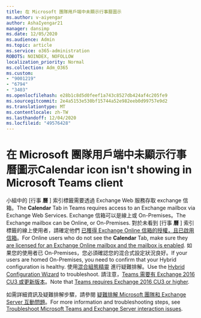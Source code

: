 ```yaml
---
title: 在 Microsoft 團隊用戶端中未顯示行事曆圖示
ms.author: v-aiyengar
author: AshaIyengar21
manager: dansimp
ms.date: 12/05/2020
ms.audience: Admin
ms.topic: article
ms.service: o365-administration
ROBOTS: NOINDEX, NOFOLLOW
localization_priority: Normal
ms.collection: Adm_O365
ms.custom:
- "9001219"
- "6794"
- "3403"
ms.openlocfilehash: e28b1c8d5d0feef1a743c8527db424af4c205fe9
ms.sourcegitcommit: 2e4a5153e530bf15744a52e982eeb0d99757e9d2
ms.translationtype: MT
ms.contentlocale: zh-TW
ms.lasthandoff: 12/04/2020
ms.locfileid: "49576428"
---
```

# <a name="calendar-icon-isnt-showing-in-microsoft-teams-client"></a><span data-ttu-id="c40e2-102">在 Microsoft 團隊用戶端中未顯示行事曆圖示</span><span class="sxs-lookup"><span data-stu-id="c40e2-102">Calendar icon isn't showing in Microsoft Teams client</span></span>

<span data-ttu-id="c40e2-103">小組中的 [行事 **曆** ] 索引標籤需要透過 Exchange Web 服務存取 exchange 信箱。</span><span class="sxs-lookup"><span data-stu-id="c40e2-103">The **Calendar** Tab in Teams requires access to an Exchange mailbox via Exchange Web Services.</span></span> <span data-ttu-id="c40e2-104">Exchange 信箱可以是線上或 On-Premises。</span><span class="sxs-lookup"><span data-stu-id="c40e2-104">The Exchange mailbox can be Online, or On-Premises.</span></span> <span data-ttu-id="c40e2-105">對於未看到 [行事 **曆** ] 索引標籤的線上使用者，請確定他們 [已獲得 Exchange Online 信箱的授權，且已啟用信箱](https://docs.microsoft.com/exchange/recipients-in-exchange-online/create-user-mailboxes)。</span><span class="sxs-lookup"><span data-stu-id="c40e2-105">For Online users who do not see the **Calendar** Tab, make sure they [are licensed for an Exchange Online mailbox and the mailbox is enabled](https://docs.microsoft.com/exchange/recipients-in-exchange-online/create-user-mailboxes).</span></span> <span data-ttu-id="c40e2-106">如果您的使用者已 On-Premises，您必須確認您的混合式設定狀況良好。</span><span class="sxs-lookup"><span data-stu-id="c40e2-106">If your users are homed On-Premises, you need to confirm that your Hybrid configuration is healthy.</span></span> <span data-ttu-id="c40e2-107">使用[混合組態精靈](https://docs.microsoft.com/exchange/hybrid-deployment/hybrid-agent) 進行疑難排解。</span><span class="sxs-lookup"><span data-stu-id="c40e2-107">Use the [Hybrid Configuration Wizard](https://docs.microsoft.com/exchange/hybrid-deployment/hybrid-agent) to troubleshoot.</span></span> <span data-ttu-id="c40e2-108">請注意，[Teams 需要有 Exchange 2016 CU3 或更新版本](https://docs.microsoft.com/microsoftteams/exchange-teams-interact)。</span><span class="sxs-lookup"><span data-stu-id="c40e2-108">Note that [Teams requires Exchange 2016 CU3 or higher](https://docs.microsoft.com/microsoftteams/exchange-teams-interact).</span></span>

<span data-ttu-id="c40e2-109">如需詳細資訊及疑難排解步驟，請參閱 [疑難排解 Microsoft 團隊和 Exchange Server 互動問題](https://docs.microsoft.com/microsoftteams/troubleshoot/known-issues/teams-exchange-interaction-issue)。</span><span class="sxs-lookup"><span data-stu-id="c40e2-109">For more information and troubleshooting steps, see [Troubleshoot Microsoft Teams and Exchange Server interaction issues](https://docs.microsoft.com/microsoftteams/troubleshoot/known-issues/teams-exchange-interaction-issue).</span></span>
